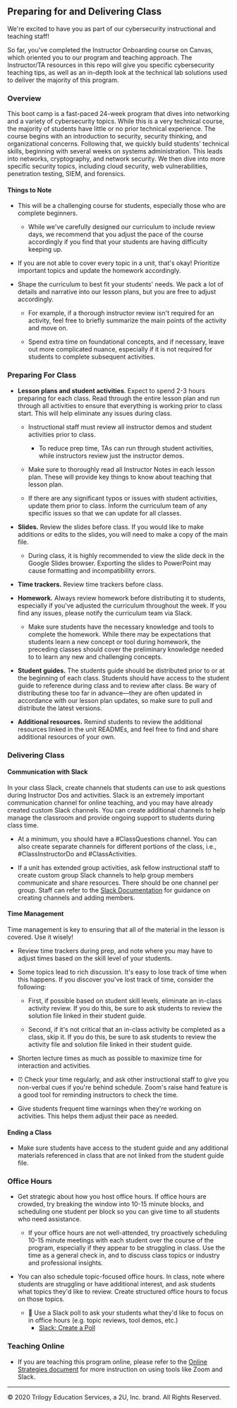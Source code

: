 ## Preparing for and Delivering Class 

We're excited to have you as part of our cybersecurity instructional and teaching staff!

So far, you've completed the Instructor Onboarding course on Canvas, which oriented you to our program and teaching approach. The Instructor/TA resources in this repo will give you specific cybersecurity teaching tips, as well as an in-depth look at the technical lab solutions used to deliver the majority of this program.

### Overview
This boot camp is a fast-paced 24-week program that dives into networking and a variety of cybersecurity topics. While this is a very technical course, the majority of  students have little or no prior technical experience. The course begins with an introduction to security, security thinking, and organizational concerns. Following that, we quickly build students' technical skills, beginning with several weeks on systems administration. This leads into networks, cryptography, and network security. We then dive into more specific security topics, including cloud security, web vulnerabilities, penetration testing, SIEM, and forensics.

#### Things to Note

* This will be a challenging course for students, especially those who are complete beginners.
  * While we've carefully designed our curriculum to include review days, we recommend that you adjust the pace of the course accordingly if you find that your students are having difficulty keeping up.

* If you are not able to cover every topic in a unit, that's okay! Prioritize important topics and update the homework accordingly.

* Shape the curriculum to best fit your students' needs. We pack a lot of details and narrative into our lesson plans, but you are free to adjust accordingly.
 
    * For example, if a thorough instructor review isn't required for an activity, feel free to briefly summarize the main points of the activity and move on.

    * Spend extra time on foundational concepts, and if necessary, leave out more complicated nuance, especially if it is not required for students to complete subsequent activities.


### Preparing For Class

* **Lesson plans and student activities**. Expect to spend 2-3 hours preparing for each class. Read through the entire lesson plan and run through all activities to ensure that everything is working prior to class start. This will help eliminate any issues during class. 

  * Instructional staff must review all instructor demos and student activities prior to class. 
    * To reduce prep time, TAs can run through student activities, while instructors review just the instructor demos.
  * Make sure to thoroughly read all Instructor Notes in each lesson plan. These will provide key things to know about teaching that lesson plan. 

  * If there are any significant typos or issues with student activities, update them prior to class. Inform the curriculum team of any specific issues so that we can update for all classes.

* **Slides.** Review the slides before class. If you would like to make additions or edits to the slides, you will need to make a copy of the main file. 
  - During class, it is highly recommended to view the slide deck in the Google Slides browser. Exporting the slides to PowerPoint may cause formatting and incompatibility errors.

* **Time trackers.** Review time trackers before class.

* **Homework.** Always review homework before distributing it to students, especially if you've adjusted the curriculum throughout the week. If you find any issues, please notify the curriculum team via Slack.

  * Make sure students have the necessary knowledge and tools to complete the homework. While there may be expectations that students learn a new concept or tool during homework, the preceding classes should cover the preliminary knowledge needed to to learn any new and challenging concepts.

* **Student guides.** The students guide should be distributed prior to or at the beginning of each class. Students should have access to the student guide to reference during class and to review after class. Be wary of distributing these too far in advance—they are often updated in accordance with our lesson plan updates, so make sure to pull and distribute the latest versions.

* **Additional resources.** Remind students to review the additional resources linked in the unit READMEs, and feel free to find and share additional resources of your own.  


### Delivering Class 


#### Communication with Slack 

In your class Slack, create channels that students can use to ask questions during Instructor Dos and activities. Slack is an extremely important communication channel for online teaching, and you may have already created custom Slack channels. You can create additional channels to help manage the classroom and provide ongoing support to students during class time.

* At a minimum, you should have a #ClassQuestions channel. You can also create separate channels for different portions of the class, i.e., #ClassInstructorDo and #ClassActivities. 

* If a unit has extended group activities, ask fellow instructional staff to create custom group Slack channels to help group members communicate and share resources. There should be one channel per group. Staff can refer to the [Slack Documentation](https://slack.com/intl/en-es/resources/slack-101/create-new-channels) for guidance on creating channels and adding members.

#### Time Management

Time management is key to ensuring that all of the material in the lesson is covered. Use it wisely!

- Review time trackers during prep, and note where you may have to adjust times based on the skill level of your students. 

- Some topics lead to rich discussion. It's easy to lose track of time when this happens. If you discover you've lost track of time, consider the following:

   - First, if possible based on student skill levels, eliminate an in-class activity review. If you do this, be sure to ask students to review the solution file linked in their student guide.

   - Second, if it's not critical that an in-class activity be completed as a class, skip it. If you do this, be sure to ask students to review the activity file and solution file linked in their student guide.

- Shorten lecture times as much as possible to maximize time for interaction and activities.

- :alarm_clock: Check your time regularly, and ask other instructional staff to give you non-verbal cues if you're behind schedule. Zoom's raise hand feature is a good tool for reminding instructors to check the time.

- Give students frequent time warnings when they're working on activities. This helps them adjust their pace as needed. 


#### Ending a Class

- Make sure students have access to the student guide and any additional materials referenced in class that are not linked from the student guide file.  



### Office Hours
- Get strategic about how you host office hours. If office hours are crowded, try breaking the window into 10-15 minute blocks, and scheduling one student per block so you can give time to all students who need assistance.  

  - If your office hours are not well-attended, try proactively scheduling 10-15 minute meetings with each student over the course of the program, especially if they appear to be struggling in class. Use the time as a general check in, and to discuss class topics or industry and professional insights.

- You can also schedule topic-focused office hours. In class, note where students are struggling or have additional interest, and ask students what topics they'd like to review. Create structured office hours to focus on those topics.

  - :mega: Use a Slack poll to ask your students what they'd like to focus on in office hours (e.g. topic reviews, tool demos, etc.) 
       - [Slack: Create a Poll](https://slack.com/help/articles/229002507-Create-a-poll-)

### Teaching Online 

- If you are teaching this program online, please refer to the [Online Strategies document](OnlineStrategies.md) for more instruction on using tools like Zoom and Slack. 

---
© 2020 Trilogy Education Services, a 2U, Inc. brand. All Rights Reserved.
